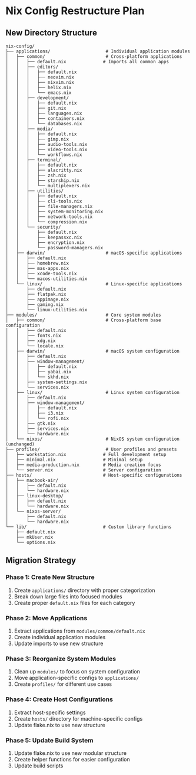 # Nix Config Restructure Plan

## New Directory Structure

```
nix-config/
├── applications/                     # Individual application modules
│   ├── common/                       # Cross-platform applications
│   │   ├── default.nix              # Imports all common apps
│   │   ├── editors/
│   │   │   ├── default.nix
│   │   │   ├── neovim.nix
│   │   │   ├── nixvim.nix
│   │   │   ├── helix.nix
│   │   │   └── emacs.nix
│   │   ├── development/
│   │   │   ├── default.nix
│   │   │   ├── git.nix
│   │   │   ├── languages.nix
│   │   │   ├── containers.nix
│   │   │   └── databases.nix
│   │   ├── media/
│   │   │   ├── default.nix
│   │   │   ├── gimp.nix
│   │   │   ├── audio-tools.nix
│   │   │   ├── video-tools.nix
│   │   │   └── workflows.nix
│   │   ├── terminal/
│   │   │   ├── default.nix
│   │   │   ├── alacritty.nix
│   │   │   ├── zsh.nix
│   │   │   ├── starship.nix
│   │   │   └── multiplexers.nix
│   │   ├── utilities/
│   │   │   ├── default.nix
│   │   │   ├── cli-tools.nix
│   │   │   ├── file-managers.nix
│   │   │   ├── system-monitoring.nix
│   │   │   ├── network-tools.nix
│   │   │   └── compression.nix
│   │   └── security/
│   │       ├── default.nix
│   │       ├── keepassxc.nix
│   │       ├── encryption.nix
│   │       └── password-managers.nix
│   ├── darwin/                       # macOS-specific applications
│   │   ├── default.nix
│   │   ├── homebrew.nix
│   │   ├── mas-apps.nix
│   │   ├── xcode-tools.nix
│   │   └── macos-utilities.nix
│   └── linux/                        # Linux-specific applications
│       ├── default.nix
│       ├── flatpak.nix
│       ├── appimage.nix
│       ├── gaming.nix
│       └── linux-utilities.nix
├── modules/                          # Core system modules
│   ├── common/                       # Cross-platform base configuration
│   │   ├── default.nix
│   │   ├── fonts.nix
│   │   ├── xdg.nix
│   │   └── locale.nix
│   ├── darwin/                       # macOS system configuration
│   │   ├── default.nix
│   │   ├── window-management/
│   │   │   ├── default.nix
│   │   │   ├── yabai.nix
│   │   │   └── skhd.nix
│   │   ├── system-settings.nix
│   │   └── services.nix
│   ├── linux/                        # Linux system configuration
│   │   ├── default.nix
│   │   ├── window-management/
│   │   │   ├── default.nix
│   │   │   ├── i3.nix
│   │   │   └── rofi.nix
│   │   ├── gtk.nix
│   │   ├── services.nix
│   │   └── hardware.nix
│   └── nixos/                        # NixOS system configuration (unchanged)
├── profiles/                         # User profiles and presets
│   ├── workstation.nix              # Full development setup
│   ├── minimal.nix                  # Minimal setup
│   ├── media-production.nix         # Media creation focus
│   └── server.nix                   # Server configuration
├── hosts/                           # Host-specific configurations
│   ├── macbook-air/
│   │   ├── default.nix
│   │   └── hardware.nix
│   ├── linux-desktop/
│   │   ├── default.nix
│   │   └── hardware.nix
│   └── nixos-server/
│       ├── default.nix
│       └── hardware.nix
└── lib/                             # Custom library functions
    ├── default.nix
    ├── mkUser.nix
    └── options.nix
```

## Migration Strategy

### Phase 1: Create New Structure
1. Create `applications/` directory with proper categorization
2. Break down large files into focused modules
3. Create proper `default.nix` files for each category

### Phase 2: Move Applications
1. Extract applications from `modules/common/default.nix`
2. Create individual application modules
3. Update imports to use new structure

### Phase 3: Reorganize System Modules
1. Clean up `modules/` to focus on system configuration
2. Move application-specific configs to `applications/`
3. Create `profiles/` for different use cases

### Phase 4: Create Host Configurations
1. Extract host-specific settings
2. Create `hosts/` directory for machine-specific configs
3. Update flake.nix to use new structure

### Phase 5: Update Build System
1. Update flake.nix to use new modular structure
2. Create helper functions for easier configuration
3. Update build scripts 